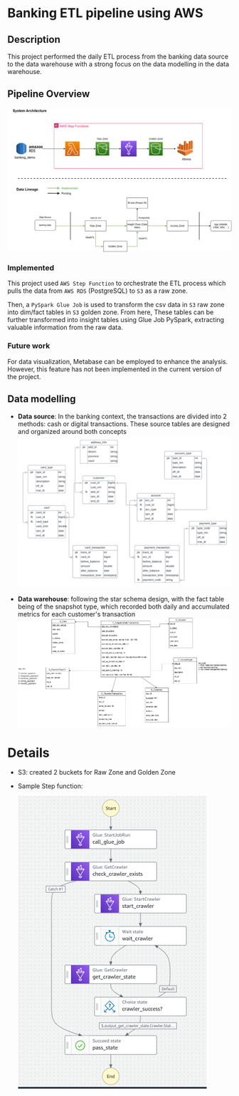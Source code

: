# Banking ETL pipeline using AWS
## Description
This project performed the daily ETL process from the banking data source to the data warehouse with a strong focus on the data modelling in the data warehouse.

## Pipeline Overview
![Alt text](images/aws_pipeline.png)

### Implemented
This project used `AWS Step Function` to orchestrate the ETL process which pulls the data from `AWS RDS` (PostgreSQL) to `S3` as a raw zone.

Then, a `PySpark Glue Job` is used to transform the csv data in `S3` raw zone into dim/fact tables in `S3` golden zone. From here, These tables can be further transformed into insight tables using Glue Job PySpark, extracting valuable information from the raw data. 

### Future work
For data visualization, Metabase can be employed to enhance the analysis. However, this feature has not been implemented in the current version of the project.

## Data modelling
- **Data source**: In the banking context, the transactions are divided into 2 methods: cash or digital transactions. These source tables are designed and organized around both concepts
    ![Alt text](images/data_source_erd.png)

- **Data warehouse**: following the star schema design, with the fact table being of the snapshot type, which recorded both daily and accumulated metrics for each customer's transaction
    ![Alt text](images/data_model.drawio.png)

# Details
- S3: created 2 buckets for Raw Zone and Golden Zone
- Sample Step function:

    ![Alt text](images/sample_step_function.png)
